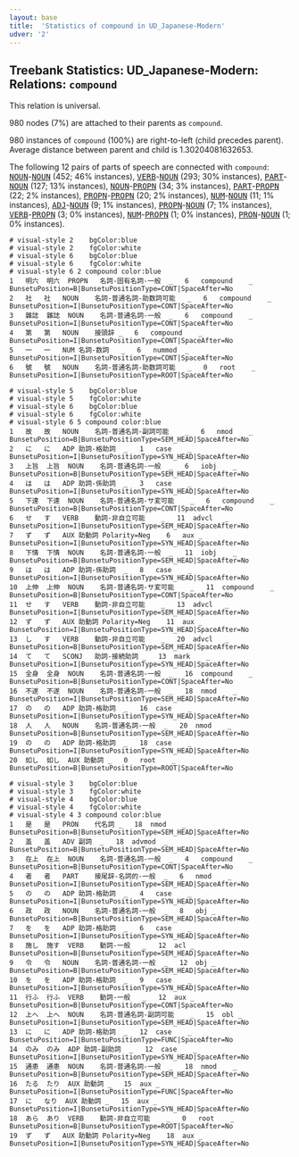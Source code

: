 ```yaml
---
layout: base
title:  'Statistics of compound in UD_Japanese-Modern'
udver: '2'
---
```


## Treebank Statistics: UD_Japanese-Modern: Relations: `compound`

This relation is universal.

980 nodes (7%) are attached to their parents as `compound`.

980 instances of `compound` (100%) are right-to-left (child precedes parent).
Average distance between parent and child is 1.30204081632653.

The following 12 pairs of parts of speech are connected with `compound`: <tt><a href="ja_modern-pos-NOUN.html">NOUN</a></tt>-<tt><a href="ja_modern-pos-NOUN.html">NOUN</a></tt> (452; 46% instances), <tt><a href="ja_modern-pos-VERB.html">VERB</a></tt>-<tt><a href="ja_modern-pos-NOUN.html">NOUN</a></tt> (293; 30% instances), <tt><a href="ja_modern-pos-PART.html">PART</a></tt>-<tt><a href="ja_modern-pos-NOUN.html">NOUN</a></tt> (127; 13% instances), <tt><a href="ja_modern-pos-NOUN.html">NOUN</a></tt>-<tt><a href="ja_modern-pos-PROPN.html">PROPN</a></tt> (34; 3% instances), <tt><a href="ja_modern-pos-PART.html">PART</a></tt>-<tt><a href="ja_modern-pos-PROPN.html">PROPN</a></tt> (22; 2% instances), <tt><a href="ja_modern-pos-PROPN.html">PROPN</a></tt>-<tt><a href="ja_modern-pos-PROPN.html">PROPN</a></tt> (20; 2% instances), <tt><a href="ja_modern-pos-NUM.html">NUM</a></tt>-<tt><a href="ja_modern-pos-NOUN.html">NOUN</a></tt> (11; 1% instances), <tt><a href="ja_modern-pos-ADJ.html">ADJ</a></tt>-<tt><a href="ja_modern-pos-NOUN.html">NOUN</a></tt> (9; 1% instances), <tt><a href="ja_modern-pos-PROPN.html">PROPN</a></tt>-<tt><a href="ja_modern-pos-NOUN.html">NOUN</a></tt> (7; 1% instances), <tt><a href="ja_modern-pos-VERB.html">VERB</a></tt>-<tt><a href="ja_modern-pos-PROPN.html">PROPN</a></tt> (3; 0% instances), <tt><a href="ja_modern-pos-NUM.html">NUM</a></tt>-<tt><a href="ja_modern-pos-PROPN.html">PROPN</a></tt> (1; 0% instances), <tt><a href="ja_modern-pos-PRON.html">PRON</a></tt>-<tt><a href="ja_modern-pos-NOUN.html">NOUN</a></tt> (1; 0% instances).


~~~ conllu
# visual-style 2	bgColor:blue
# visual-style 2	fgColor:white
# visual-style 6	bgColor:blue
# visual-style 6	fgColor:white
# visual-style 6 2 compound	color:blue
1	明六	明六	PROPN	名詞-固有名詞-一般	_	6	compound	_	BunsetuPosition=B|BunsetuPositionType=CONT|SpaceAfter=No
2	社	社	NOUN	名詞-普通名詞-助数詞可能	_	6	compound	_	BunsetuPosition=I|BunsetuPositionType=CONT|SpaceAfter=No
3	雜誌	雜誌	NOUN	名詞-普通名詞-一般	_	6	compound	_	BunsetuPosition=I|BunsetuPositionType=CONT|SpaceAfter=No
4	第	第	NOUN	接頭辞	_	6	compound	_	BunsetuPosition=I|BunsetuPositionType=CONT|SpaceAfter=No
5	一	一	NUM	名詞-数詞	_	6	nummod	_	BunsetuPosition=I|BunsetuPositionType=CONT|SpaceAfter=No
6	號	號	NOUN	名詞-普通名詞-助数詞可能	_	0	root	_	BunsetuPosition=I|BunsetuPositionType=ROOT|SpaceAfter=No

~~~


~~~ conllu
# visual-style 5	bgColor:blue
# visual-style 5	fgColor:white
# visual-style 6	bgColor:blue
# visual-style 6	fgColor:white
# visual-style 6 5 compound	color:blue
1	故	故	NOUN	名詞-普通名詞-副詞可能	_	6	nmod	_	BunsetuPosition=B|BunsetuPositionType=SEM_HEAD|SpaceAfter=No
2	に	に	ADP	助詞-格助詞	_	1	case	_	BunsetuPosition=I|BunsetuPositionType=SYN_HEAD|SpaceAfter=No
3	上旨	上旨	NOUN	名詞-普通名詞-一般	_	6	iobj	_	BunsetuPosition=B|BunsetuPositionType=SEM_HEAD|SpaceAfter=No
4	は	は	ADP	助詞-係助詞	_	3	case	_	BunsetuPosition=I|BunsetuPositionType=SYN_HEAD|SpaceAfter=No
5	下達	下達	NOUN	名詞-普通名詞-サ変可能	_	6	compound	_	BunsetuPosition=B|BunsetuPositionType=CONT|SpaceAfter=No
6	せ	す	VERB	動詞-非自立可能	_	11	advcl	_	BunsetuPosition=I|BunsetuPositionType=SEM_HEAD|SpaceAfter=No
7	ず	ず	AUX	助動詞	Polarity=Neg	6	aux	_	BunsetuPosition=I|BunsetuPositionType=SYN_HEAD|SpaceAfter=No
8	下情	下情	NOUN	名詞-普通名詞-一般	_	11	iobj	_	BunsetuPosition=B|BunsetuPositionType=SEM_HEAD|SpaceAfter=No
9	は	は	ADP	助詞-係助詞	_	8	case	_	BunsetuPosition=I|BunsetuPositionType=SYN_HEAD|SpaceAfter=No
10	上伸	上伸	NOUN	名詞-普通名詞-サ変可能	_	11	compound	_	BunsetuPosition=B|BunsetuPositionType=CONT|SpaceAfter=No
11	せ	す	VERB	動詞-非自立可能	_	13	advcl	_	BunsetuPosition=I|BunsetuPositionType=SEM_HEAD|SpaceAfter=No
12	ず	ず	AUX	助動詞	Polarity=Neg	11	aux	_	BunsetuPosition=I|BunsetuPositionType=SYN_HEAD|SpaceAfter=No
13	し	す	VERB	動詞-非自立可能	_	20	advcl	_	BunsetuPosition=B|BunsetuPositionType=SEM_HEAD|SpaceAfter=No
14	て	て	SCONJ	助詞-接続助詞	_	13	mark	_	BunsetuPosition=I|BunsetuPositionType=SYN_HEAD|SpaceAfter=No
15	全身	全身	NOUN	名詞-普通名詞-一般	_	16	compound	_	BunsetuPosition=B|BunsetuPositionType=CONT|SpaceAfter=No
16	不遂	不遂	NOUN	名詞-普通名詞-一般	_	18	nmod	_	BunsetuPosition=I|BunsetuPositionType=SEM_HEAD|SpaceAfter=No
17	の	の	ADP	助詞-格助詞	_	16	case	_	BunsetuPosition=I|BunsetuPositionType=SYN_HEAD|SpaceAfter=No
18	人	人	NOUN	名詞-普通名詞-一般	_	20	nmod	_	BunsetuPosition=B|BunsetuPositionType=SEM_HEAD|SpaceAfter=No
19	の	の	ADP	助詞-格助詞	_	18	case	_	BunsetuPosition=I|BunsetuPositionType=SYN_HEAD|SpaceAfter=No
20	如し	如し	AUX	助動詞	_	0	root	_	BunsetuPosition=B|BunsetuPositionType=ROOT|SpaceAfter=No

~~~


~~~ conllu
# visual-style 3	bgColor:blue
# visual-style 3	fgColor:white
# visual-style 4	bgColor:blue
# visual-style 4	fgColor:white
# visual-style 4 3 compound	color:blue
1	是	是	PRON	代名詞	_	18	nmod	_	BunsetuPosition=B|BunsetuPositionType=SEM_HEAD|SpaceAfter=No
2	盖	盖	ADV	副詞	_	18	advmod	_	BunsetuPosition=B|BunsetuPositionType=SEM_HEAD|SpaceAfter=No
3	在上	在上	NOUN	名詞-普通名詞-一般	_	4	compound	_	BunsetuPosition=B|BunsetuPositionType=CONT|SpaceAfter=No
4	者	者	PART	接尾辞-名詞的-一般	_	6	nmod	_	BunsetuPosition=I|BunsetuPositionType=SEM_HEAD|SpaceAfter=No
5	の	の	ADP	助詞-格助詞	_	4	case	_	BunsetuPosition=I|BunsetuPositionType=SYN_HEAD|SpaceAfter=No
6	政	政	NOUN	名詞-普通名詞-一般	_	8	obj	_	BunsetuPosition=B|BunsetuPositionType=SEM_HEAD|SpaceAfter=No
7	を	を	ADP	助詞-格助詞	_	6	case	_	BunsetuPosition=I|BunsetuPositionType=SYN_HEAD|SpaceAfter=No
8	施し	施す	VERB	動詞-一般	_	12	acl	_	BunsetuPosition=B|BunsetuPositionType=SEM_HEAD|SpaceAfter=No
9	令	令	NOUN	名詞-普通名詞-一般	_	12	obj	_	BunsetuPosition=B|BunsetuPositionType=SEM_HEAD|SpaceAfter=No
10	を	を	ADP	助詞-格助詞	_	9	case	_	BunsetuPosition=I|BunsetuPositionType=SYN_HEAD|SpaceAfter=No
11	行ふ	行ふ	VERB	動詞-一般	_	12	aux	_	BunsetuPosition=B|BunsetuPositionType=CONT|SpaceAfter=No
12	上へ	上へ	NOUN	名詞-普通名詞-副詞可能	_	15	obl	_	BunsetuPosition=I|BunsetuPositionType=SEM_HEAD|SpaceAfter=No
13	に	に	ADP	助詞-格助詞	_	12	case	_	BunsetuPosition=I|BunsetuPositionType=FUNC|SpaceAfter=No
14	のみ	のみ	ADP	助詞-副助詞	_	12	case	_	BunsetuPosition=I|BunsetuPositionType=SYN_HEAD|SpaceAfter=No
15	通患	通患	NOUN	名詞-普通名詞-一般	_	18	nmod	_	BunsetuPosition=B|BunsetuPositionType=SEM_HEAD|SpaceAfter=No
16	たる	たり	AUX	助動詞	_	15	aux	_	BunsetuPosition=I|BunsetuPositionType=FUNC|SpaceAfter=No
17	に	なり	AUX	助動詞	_	15	aux	_	BunsetuPosition=I|BunsetuPositionType=SYN_HEAD|SpaceAfter=No
18	あら	あり	VERB	動詞-非自立可能	_	0	root	_	BunsetuPosition=B|BunsetuPositionType=ROOT|SpaceAfter=No
19	ず	ず	AUX	助動詞	Polarity=Neg	18	aux	_	BunsetuPosition=I|BunsetuPositionType=SYN_HEAD|SpaceAfter=No

~~~


